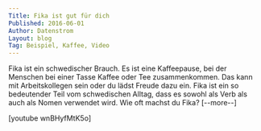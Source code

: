 ```yaml
---
Title: Fika ist gut für dich
Published: 2016-06-01
Author: Datenstrom
Layout: blog
Tag: Beispiel, Kaffee, Video
---
```

Fika ist ein schwedischer Brauch. Es ist eine Kaffeepause, bei der Menschen bei einer Tasse Kaffee oder Tee zusammenkommen. Das kann mit Arbeitskollegen sein oder du lädst Freude dazu ein. Fika ist ein so bedeutender Teil vom schwedischen Alltag, dass es sowohl als Verb als auch als Nomen verwendet wird. Wie oft machst du Fika? [--more--]

[youtube wnBHyfMtK5o]